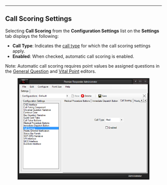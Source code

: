   ---------------------------
  **Call Scoring Settings**
  ---------------------------

Selecting **Call Scoring** from the **Configuration Settings** list on
the **Settings** tab displays the following:

-   **Call Type**: Indicates the [call
    type](All%20Caller%20Questions.htm) for which the call scoring
    settings apply.
-   **Enabled**: When checked, automatic call scoring is enabled.

Note: Automatic call scoring requires point values be assigned questions
in the [General Question](General%20Questions%20Editor.htm) and [Vital
Point](Vital%20Point%20Editor.htm) editors.

<figure><img src=".gitbook/assets/Call Scoring Settings_files/Image001.png" alt=""><figcaption></figcaption></figure> 
